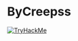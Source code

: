 # ByCreepss

[![TryHackMe](https://img.shields.io/badge/TryHackMe-%2314E956.svg?style=for-the-badge&logo=tryhackme&logoColor=white)](https://tryhackme.com/p/bycreepss)
